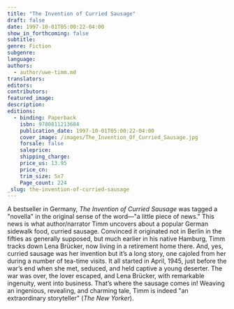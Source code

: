 ```yaml
---
title: "The Invention of Curried Sausage"
draft: false
date: 1997-10-01T05:00:22-04:00
show_in_forthcoming: false
subtitle:
genre: Fiction
subgenre:
language:
authors:
  - author/uwe-timm.md
translators:
editors:
contributors:
featured_image:
description:
editions:
  - binding: Paperback
    isbn: 9780811213684
    publication_date: 1997-10-01T05:00:22-04:00
    cover_image: /images/The_Invention_Of_Curried_Sausage.jpg
    forsale: false
    saleprice:
    shipping_charge:
    price_us: 13.95
    price_cn:
    trim_size: 5x7
    Page_count: 224
_slug: the-invention-of-curried-sausage
---
```


A bestseller in Germany, _The Invention of Curried Sausage_ was tagged a "novella" in the original sense of the word––"a little piece of news." This news is what author/narrator Timm uncovers about a popular German sidewalk food, curried sausage. Convinced it originated not in Berlin in the fifties as generally supposed, but much earlier in his native Hamburg, Timm tracks down Lena Brücker, now living in a retirement home there. And, yes, curried sausage was her invention but it’s a long story, one cajoled from her during a number of tea-time visits. It all started in April, 1945, just before the war’s end when she met, seduced, and held captive a young deserter. The war was over, the lover escaped, and Lena Brücker, with remarkable ingenuity, went into business. That’s where the sausage comes in! Weaving an ingenious, revealing, and charming tale, Timm is indeed "an extraordinary storyteller" (_The New Yorker_).

